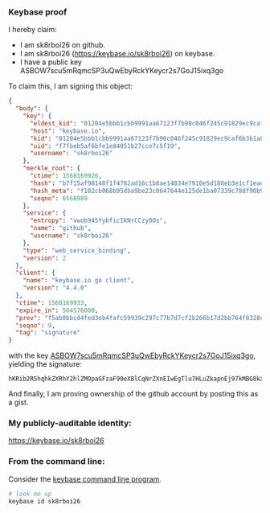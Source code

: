 
### Keybase proof

I hereby claim:

  * I am sk8rboi26 on github.
  * I am sk8rboi26 (https://keybase.io/sk8rboi26) on keybase.
  * I have a public key ASBOW7scu5mRqmcSP3uQwEbyRckYKeycr2s7GoJ15ixq3go

To claim this, I am signing this object:

```json
{
  "body": {
    "key": {
      "eldest_kid": "01204e5bbb1cbb9991aa67123f7b90c046f245c91829ec9caf6b3b1a8275e62c6ade0a",
      "host": "keybase.io",
      "kid": "01204e5bbb1cbb9991aa67123f7b90c046f245c91829ec9caf6b3b1a8275e62c6ade0a",
      "uid": "f7fbeb5af6bfe1e84051b27cce7c5f19",
      "username": "sk8rboi26"
    },
    "merkle_root": {
      "ctime": 1568169926,
      "hash": "b7f15af98148f1f4782ad16c1b8ae14034e7910e5d188eb3e1cf1eae47bf7f32f7618dbe8b269b6710e58ca5d2550d30901bce65d020a63a27428085c27538a0",
      "hash_meta": "f102cb068b95dba9be23c0647644e125de1ba07339c78df90b9ba9068cb41a12",
      "seqno": 6568989
    },
    "service": {
      "entropy": "vwob945YybficIKNrCCzy0Os",
      "name": "github",
      "username": "sk8rboi26"
    },
    "type": "web_service_binding",
    "version": 2
  },
  "client": {
    "name": "keybase.io go client",
    "version": "4.4.0"
  },
  "ctime": 1568169933,
  "expire_in": 504576000,
  "prev": "f5ab0bbcd4fed3eb4fafc59939c297c77b7d7cf2b266b17d2bb764f0328c8bc7",
  "seqno": 9,
  "tag": "signature"
}
```

with the key [ASBOW7scu5mRqmcSP3uQwEbyRckYKeycr2s7GoJ15ixq3go](https://keybase.io/sk8rboi26), yielding the signature:

```
hKRib2R5hqhkZXRhY2hlZMOpaGFzaF90eXBlCqNrZXnEIwEgTlu7HLuZkapnEj97kMBG8kXJGCnsnK9rOxqCdeYsat4Kp3BheWxvYWTESpcCCcQg9asLvNT+0+tPr8WZOcKXx3t9fPKyZrF9K7dk8DKMi8fEIBvHJfdnX+c/GNbCjqiggAtt7XXq14KF4LBj0/pZzPOFAgHCo3NpZ8RANoFuFQBFY8jwFX+Yg33MbKVRxZqkZrkEbfljbj0QrLSoJUnq8o5K6qtEcGabROXxuFQPYgbGSk6WKsT6SaizBahzaWdfdHlwZSCkaGFzaIKkdHlwZQildmFsdWXEIIK2LWvy8u+aHSAqmT9qGyOvrU0GReO4DjE7NQTvssDmo3RhZ80CAqd2ZXJzaW9uAQ==

```

And finally, I am proving ownership of the github account by posting this as a gist.

### My publicly-auditable identity:

https://keybase.io/sk8rboi26

### From the command line:

Consider the [keybase command line program](https://keybase.io/download).

```bash
# look me up
keybase id sk8rboi26
```
